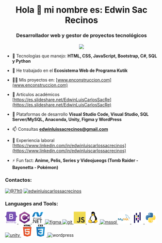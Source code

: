 <h1 align="center">Hola 👋 mi nombre es: Edwin Sac Recinos</h1>
<h3 align="center">Desarrollador web y gestor de proyectos tecnológicos</h3>

<p align="center"> 
<img align="center" src="https://raw.githubusercontent.com/laynH/Anime-Girls-Holding-Programming-Books/master/C%2B%2B/Sakura_Nene_CPP.jpg" height="150" />
</p>

- 🌱 Tecnologías que manejo: **HTML, CSS, JavaScript, Bootstrap, C#, SQL y Python**

- 🔭 He trabajado en el **Ecosistema Web de Programa Kutik**

- 👨‍💻 Mis proyectos en: [www.enconstruccion.com](www.enconstruccion.com)

- 📝 Artículos académicos [https://es.slideshare.net/EdwinLuisCarlosSacRe](https://es.slideshare.net/EdwinLuisCarlosSacRe)

- 💬 Plataformas de desarrollo **Visual Studio Code, Visual Studio, SQL Server/MySQL, Anaconda, Unity, Figma y WordPress**

- 📫 Consultas **edwinluissacrecinos@gmail.com**

- 📄 Experiencia laboral [https://www.linkedin.com/in/edwinluiscarlossacrecinos](https://www.linkedin.com/in/edwinluiscarlossacrecinos)

- ⚡ Fun fact: **Anime, Pelis, Series y Videojueogs (Tomb Raider - Bayonetta - Pokémon)**

<h3 align="left">Contactos:</h3>
<p align="left">
<a href="https://twitter.com/@71t0" target="blank"><img align="center" src="https://raw.githubusercontent.com/rahuldkjain/github-profile-readme-generator/master/src/images/icons/Social/twitter.svg" alt="@71t0" height="30" width="40" /></a>
<a href="https://linkedin.com/in/edwinluiscarlossacrecinos" target="blank"><img align="center" src="https://raw.githubusercontent.com/rahuldkjain/github-profile-readme-generator/master/src/images/icons/Social/linked-in-alt.svg" alt="edwinluiscarlossacrecinos" height="30" width="40" /></a>
</p>

<h3 align="left">Languages and Tools:</h3>
<p align="left"> <a href="https://getbootstrap.com" target="_blank" rel="noreferrer"> <img src="https://raw.githubusercontent.com/devicons/devicon/master/icons/bootstrap/bootstrap-plain-wordmark.svg" alt="bootstrap" width="40" height="40"/> </a> <a href="https://www.w3schools.com/cs/" target="_blank" rel="noreferrer"> <img src="https://raw.githubusercontent.com/devicons/devicon/master/icons/csharp/csharp-original.svg" alt="csharp" width="40" height="40"/> </a> <a href="https://dotnet.microsoft.com/" target="_blank" rel="noreferrer"> <img src="https://raw.githubusercontent.com/devicons/devicon/master/icons/dot-net/dot-net-original-wordmark.svg" alt="dotnet" width="40" height="40"/> </a> <a href="https://www.figma.com/" target="_blank" rel="noreferrer"> <img src="https://www.vectorlogo.zone/logos/figma/figma-icon.svg" alt="figma" width="40" height="40"/> </a> <a href="https://git-scm.com/" target="_blank" rel="noreferrer"> <img src="https://www.vectorlogo.zone/logos/git-scm/git-scm-icon.svg" alt="git" width="40" height="40"/> </a> <a href="https://developer.mozilla.org/en-US/docs/Web/JavaScript" target="_blank" rel="noreferrer"> <img src="https://raw.githubusercontent.com/devicons/devicon/master/icons/javascript/javascript-original.svg" alt="javascript" width="40" height="40"/> </a> <a href="https://www.linux.org/" target="_blank" rel="noreferrer"> <img src="https://raw.githubusercontent.com/devicons/devicon/master/icons/linux/linux-original.svg" alt="linux" width="40" height="40"/> </a> <a href="https://www.microsoft.com/en-us/sql-server" target="_blank" rel="noreferrer"> <img src="https://www.svgrepo.com/show/303229/microsoft-sql-server-logo.svg" alt="mssql" width="40" height="40"/> </a> <a href="https://www.mysql.com/" target="_blank" rel="noreferrer"> <img src="https://raw.githubusercontent.com/devicons/devicon/master/icons/mysql/mysql-original-wordmark.svg" alt="mysql" width="40" height="40"/> </a> <a href="https://pandas.pydata.org/" target="_blank" rel="noreferrer"> <img src="https://raw.githubusercontent.com/devicons/devicon/2ae2a900d2f041da66e950e4d48052658d850630/icons/pandas/pandas-original.svg" alt="pandas" width="40" height="40"/> </a> <a href="https://www.python.org" target="_blank" rel="noreferrer"> <img src="https://raw.githubusercontent.com/devicons/devicon/master/icons/python/python-original.svg" alt="python" width="40" height="40"/> </a> <a href="https://unity.com/" target="_blank" rel="noreferrer"> <img src="https://www.vectorlogo.zone/logos/unity3d/unity3d-icon.svg" alt="unity" width="40" height="40"/> </a>  <img src="https://raw.githubusercontent.com/devicons/devicon/master/icons/html5/html5-original-wordmark.svg" alt="html5" width="40" height="40"/> <a href="https://www.w3schools.com/css/" target="_blank" rel="noreferrer"> <img src="https://raw.githubusercontent.com/devicons/devicon/master/icons/css3/css3-original-wordmark.svg" alt="css3" width="40" height="40"/> </a> <img src="https://cdn-icons-png.flaticon.com/512/174/174881.png" alt="wordpress" width="40" height="40"/> </p>

